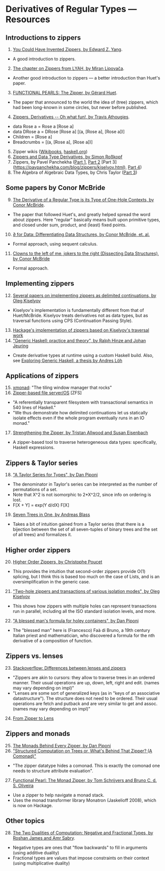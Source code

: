 # Derivatives of Regular Types — Resources

## Introductions to zippers

1. [You Could Have Invented Zippers, by Edward Z. Yang](http://blog.ezyang.com/2010/04/you-could-have-invented-zippers/).
  * A good introduction to zippers.
2. [The chapter on Zippers from LYAH, by Miran Lipovača](http://learnyouahaskell.com/zippers).
  * Another good introduction to zippers — a better introduction than Huet's paper.
3. [FUNCTIONAL PEARLS: The Zipper, by Gérard Huet](http://gallium.inria.fr/~huet/PUBLIC/zip.pdf).
  * The paper that announced to the world the idea of (tree) zippers, which had been long-known in some circles, but never before published.
4. [Zippers, Derivatives -- Oh what fun!, by Travis Athougies](http://travis.athougies.net/posts/2015-01-16-zippers-derivatives-oh-what-fun.html).
  * data Rose a = Rose a [Rose a]
  * data DRose a = DRose [Rose a] [(a, [Rose a], [Rose a])]
  * Children = [Rose a]
  * Breadcrumbs = [(a, [Rose a], [Rose a])]
5. Zipper wikis ([Wikibooks](https://en.wikibooks.org/wiki/Haskell/Zippers),  [haskell.org](https://wiki.haskell.org/Zipper))
6. [Zippers and Data Type Derivatives, by Simon Roßkopf](https://www21.in.tum.de/teaching/fp/SS15/papers/11.pdf) 
7. Zippers, by Pavel Panchekha ([Part 1](https://pavpanchekha.com/blog/zippers/huet.html), [Part 2](https://pavpanchekha.com/blog/zippers/derivative.html) [Part 3] (https://pavpanchekha.com/blog/zippers/kiselyov.html), [Part 4](https://pavpanchekha.com/blog/zippers/multi-zippers.html))
8. The Algebra of Algebraic Data Types, by Chris Taylor ([Part 3](http://chris-taylor.github.io/blog/2013/02/13/the-algebra-of-algebraic-data-types-part-iii/))

## Some papers by Conor McBride

9. [The Derivative of a Regular Type is its Type of One-Hole Contexts, by Conor McBride](strictlypositive.org/diff.pdf).
  * The paper that followed Huet's, and greatly helped spread the word about zippers.  Here "regular" basically means built upon primitive types, and closed under sum, product, and (least) fixed points.
10. [∂ for Data: Differentiating Data Structures, by Conor McBride, et. al.](http://strictlypositive.org/dfordata.pdf)
  * Formal approach, using sequent calculus.
11. [Clowns to the left of me, jokers to the right (Dissecting Data Structures), by Conor McBride](http://strictlypositive.org/Dissect.pdf) 
  * Formal approach.

## Implementing zippers

12. [Several papers on implementing zippers as delimited continuations, by Oleg Kiselyov](http://okmij.org/ftp/continuations/zipper.html)
  * Kiselyov's implementation is fundamentally different from that of Huet/McBride.  Kiselyov treats derivatives not as data types, but as traversal functions using CPS (Continuation Passing Style).
13. [Hackage's implementation of zippers based on Kiselyov's traversal work](https://hackage.haskell.org/package/zippers) 
14. ["Generic Haskell: practice and theory", by Ralph Hinze and Johan Jeuring](http://www.cs.uu.nl/research/techreps/repo/CS-2003/2003-015.pdf)
  * Create derivative types at runtime using a custom Haskell build.  Also, see [Exploring Generic Haskell, a thesis by Andres Löh](https://www.andres-loeh.de/ExploringGH.pdf)

## Applications of zippers

15. [xmonad](http://xmonad.org/): "The tiling window manager that rocks" 
16. [Zipper-based file server/OS](http://okmij.org/ftp/continuations/zipper.html#zipper-fs) [ZFS]
  * "A referentially transparent filesystem with transactional semantics in 540 lines of Haskell."
  * "We thus demonstrate how delimited continuations let us statically isolate effects even if the whole program eventually runs in an IO monad."
17. [Strengthening the Zipper, by Tristan Allwood and Susan Eisenbach](https://www.doc.ic.ac.uk/~tora/clase/CLASE-Medium.pdf)
  * A zipper-based tool to traverse heterogeneous data types: specifically, Haskell expressions. 

## Zippers & Taylor series

18. ["A Taylor Series for Types", by Dan Piponi](http://blog.sigfpe.com/2006/06/taylor-series-for-types.html)
  * The denominator in Taylor's series can be interpreted as the number of permutations of a set.
  * Note that X^2 is not isomorphic to 2*X^2/2, since info on ordering is lost.
  * F[X + Y] = exp(Y d/dX)  F[X]
19. [Seven Trees in One, by Andreas Blass](https://arxiv.org/abs/math/9405205)
  * Takes a bit of intuition gained from a Taylor series (that there is a bijection between the set of all seven-tuples of binary trees and the set of all trees) and formalizes it.

## Higher order zippers

20. [Higher Order Zippers, by Christophe Poucet](http://blog.poucet.org/2007/07/higher-order-zippers/)
  * This provides the intuition that second-order zippers provide O(1) splicing, but I think this is based too much on the case of Lists, and is an oversimplification in the generic case.  
21. ["Two-hole zippers and transactions of various isolation modes", by Oleg Kiselyov](https://mail.haskell.org/pipermail/haskell/2005-May/015844.html)
  * This shows how zippers with multiple holes can represent transactions run in parallel, including all the ISO standard isolation levels, and more.
22. ["A blessed man's formula for holey containers", by Dan Piponi](http://blog.sigfpe.com/2008/06/blessed-mans-formula-for-holey.html)
  * The "blessed man" here is (Francesco) Faà di Bruno, a 19th century Italian priest and mathematician, who discovered a formula for the nth derivative of a composition of function.

## Zippers vs. lenses

23.  [Stackoverflow: Differences between lenses and zippers](http://stackoverflow.com/questions/22094971/what-are-the-differences-between-lenses-and-zippers)
  * "Zippers are akin to cursors: they allow to traverse trees in an ordered manner. Their usual operations are up, down, left, right and edit. (names may vary depending on impl)"
  * "Lenses are some sort of generalized keys (as in "keys of an associative datastructure"). The structure does not need to be ordered. Their usual operations are fetch and putback and are very similar to get and assoc. (names may vary depending on impl)"
24. [From Zipper to Lens](https://www.schoolofhaskell.com/user/psygnisfive/from-zipper-to-lens)

## Zippers and monads

25. [The Monads Behind Every Zipper, by Dan Piponi](http://blog.sigfpe.com/2007/01/monads-hidden-behind-every-zipper.html) 
26. ["Structured Computation on Trees or, What's Behind That Zipper? (A Comonad)"](http://cs.ioc.ee/~tarmo/tsem05/uustalu0812-slides.pdf)
  * "The zipper datatype hides a comonad.  This is exactly the comonad one needs to structure attribute evaluation". 
27. [Functional Pearl: The Monad Zipper, by Tom Schrijvers and Bruno C. d. S. Oliveira](http://ropas.snu.ac.kr/~bruno/papers/MonadZipper.pdf)
  * Use a zipper to help navigate a monad stack.
  * Uses the monad transformer library Monatron (Jaskelioff 2008), which is now on Hackage.

## Other topics

28. [The Two Dualities of Computation: Negative and Fractional Types, by Roshan James and Amr Sabry](https://www.cs.indiana.edu/~sabry/papers/rational.pdf). 
  * Negative types are ones that "flow backwards" to fill in arguments (using additive duality)
  * Fractional types are values that impose constraints on their context (using multiplicative duality)
